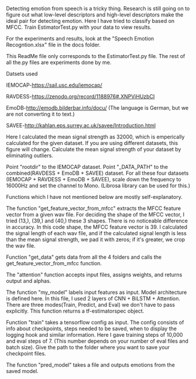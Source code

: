 Detecting emotion from speech is a tricky thing. Research is still going on to figure out what low-level descriptors and high-level descriptors make the ideal pair for detecting emotion. Here I have tried to classify based on MFCC. Train EstimatorTest.py with your data to view results.

For the experiments and results, look at the "Speech Emotion Recogntion.xlsx" file in the docs folder.

This ReadMe file only corresponds to the EstimatorTest.py file. The rest of all the.py files are experiments done by me.

Datsets used

IEMOCAP-https://sail.usc.edu/iemocap/

RAVDESS-https://zenodo.org/record/1188976#.XNPViHUzbCI

EmoDB-http://emodb.bilderbar.info/docu/ (The language is German, but we are not converting it to text.)

SAVEE-http://kahlan.eps.surrey.ac.uk/savee/Introduction.html


Here I calculated the mean signal strength as 32000, which is emperically calculated for the given dataset. If you are using different datasets, this figure will change. Calculate the mean signal strength of your dataset by eliminating outliers.

Point "rootdir" to the IEMOCAP dataset.
Point "_DATA_PATH" to the combined(RAVDESS + EmoDB + SAVEE) dataset.
For all these four datasets (IEMOCAP + RAVDESS + EmoDB + SAVEE), scale down the frequency to 16000Hz and set the channel to Mono. (Librosa library can be used for this.)

Functions which I have not mentioned below are mostly self-explanatory.

The function "get_feature_vector_from_mfcc" extracts the MFCC feature vector from a given wav file. For deciding the shape of the MFCC vector, I tried (13,), (39,) and (40,) these 3 shapes. There is no noticeable difference in accuracy. In this code shape, the MFCC feature vector is 39. I calculated the signal length of each wav file, and if the calculated signal length is less than the mean signal strength, we pad it with zeros; if it's greater, we crop the wav file.

Function "get_data" gets data from all the 4 folders and calls the get_feature_vector_from_mfcc function.

The "attention" function accepts input files, assigns weights, and returns output and alphas.

The function "my_model" labels input features as input. Model architecture is defined here. In this file, I used 2 layers of CNN + BiLSTM + Attention. There are three modes(Train, Predict, and Eval) we don't have to pass explicitly. This function returns a tf-estimatorspec object.

Function "train" takes a tensorflow config as input. The config consists of info about checkpoints, steps needed to be saved, when to display the logging hook and similar information. Here I gave training steps of 10,000 and eval steps of 7. (This number depends on your number of eval files and batch size). Give the path to the folder where you want to save your checkpoint files.

The function "pred_model" takes a file and outputs emotions from the saved model.






